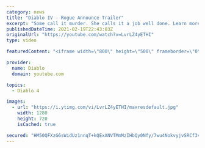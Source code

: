 ```yaml
---
category: news
title: "Diablo IV - Rogue Announce Trailer"
excerpt: "Some call it murder. She calls it a job well done. Learn more at Diablo4.com The Rogue is the newest addition to the Diablo IV campfire, combining range and ..."
publishedDateTime: 2021-02-19T22:43:03Z
originalUrl: "https://youtube.com/watch?v=LvrLZ4yETHI"
type: video

featuredContent: "<iframe width=\"800\" height=\"500\" frameborder=\"0\" src=\"https://www.youtube.com/embed/LvrLZ4yETHI\" allow=\"accelerometer; autoplay; encrypted-media; gyroscope; picture-in-picture\" allowfullscreen></iframe>"

provider:
  name: Diablo
  domain: youtube.com

topics:
  - Diablo 4

images:
  - url: "https://i.ytimg.com/vi/LvrLZ4yETHI/maxresdefault.jpg"
    width: 1280
    height: 720
    isCached: true

secured: "HM50QFXzG6sWidUz1nnqT+kQExANVTMmMzIHbQy0Nfy/7wu4NokvyjvSRCf3vmPQjJjNjz90BljV/EIA5SpM/lmYDi0TpR7bmYzvwVClYGX7YAdzgDe1fPtmCOi0R+fxVJtYMwRo1OcyrkS1DOkUL/YCgye5KJTPBOQsJnt9LpEjZ/9V5yM2OklIrGGU4NsWjtYce2W+fSIszGc9TFJNTQncVQIxeHugNsWvbzoCo97+gsg9KmUpNhVj8ypfpnCJvP1rWv1j6lvolSryZOpRMqe72Z9HjDtgrn7CWtgNm7Ohz3BRrRd+Obnwx7ApHosCb01XF4m0gticuCZmuoepmSQ2IHHTu9e+8DN9aEEoJvBzPQumdyO/vgLOYkXYQi7E+KDnlhYA8YcpAVrPMWWUdX+8UcjyMejeSC7/bNNwwF/HMQBU9DmZ9S3H8ufR8xgr;/1XWLVcaziv0mE19dKNj8A=="
---
```


